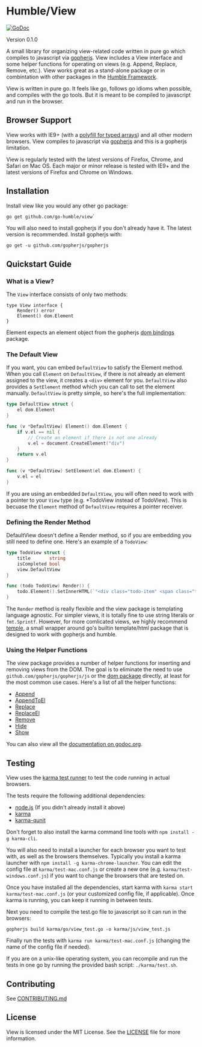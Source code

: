 Humble/View
=============

[![GoDoc](https://godoc.org/github.com/go-humble/view?status.svg)](https://godoc.org/github.com/go-humble/view)

Version 0.1.0

A small library for organizing view-related code written in pure go which compiles to
javascript via [gopherjs](https://github.com/gopherjs/gopherjs). View includes a View interface
and some helper functions for operating on views (e.g. Append, Replace, Remove, etc.).
View works great as a stand-alone package or in combintation with other packages in the
[Humble Framework](https://github.com/go-humble/humble).

View is written in pure go. It feels like go, follows go idioms when possible, and
compiles with the go tools. But it is meant to be compiled to javascript and run
in the browser.


Browser Support
---------------

View works with IE9+ (with a
[polyfill for typed arrays](https://github.com/inexorabletash/polyfill/blob/master/typedarray.js))
and all other modern browsers. View compiles to javascript via [gopherjs](https://github.com/gopherjs/gopherjs)
and this is a gopherjs limitation.

View is regularly tested with the latest versions of Firefox, Chrome, and Safari on Mac OS.
Each major or minor release is tested with IE9+ and the latest versions of Firefox and Chrome
on Windows.


Installation
------------

Install view like you would any other go package:

```bash
go get github.com/go-humble/view`
```

You will also need to install gopherjs if you don't already have it. The latest version is
recommended. Install gopherjs with:

```
go get -u github.com/gopherjs/gopherjs
```


Quickstart Guide
----------------

### What is a View?

The `View` interface consists of only two methods:

```
type View interface {
	Render() error
	Element() dom.Element
}
```

Element expects an element object from the gopherjs
[dom bindings](http://dominik.honnef.co/go/js/dom) package.

### The Default View

If you want, you can embed `DefaultView` to satisfy the Element method.
When you call `Element` on `DefaultView`, if there is not already an element
assigned to the view, it creates a `<div>` element for you. `DefaultView` also
provides a `SetElement` method which you can call to set the element manually.
`DefaultView` is pretty simple, so here's the full implementation:

```go
type DefaultView struct {
	el dom.Element
}

func (v *DefaultView) Element() dom.Element {
	if v.el == nil {
		// Create an element if there is not one already
		v.el = document.CreateElement("div")
	}
	return v.el
}

func (v *DefaultView) SetElement(el dom.Element) {
	v.el = el
}

```

If you are using an embedded `DefaultView`, you will often need to work with a
pointer to your `View` type (e.g. *TodoView instead of TodoView). This is becuase
the `Element` method of `DefaultView` requires a pointer receiver.

### Defining the Render Method

DefaultView doesn't define a Render method, so if you are embedding you still
need to define one. Here's an example of a `TodoView`:

```go
type TodoView struct {
	title       string
	isCompleted bool
	view.DefaultView
} 

func (todo TodoView) Render() {
	todo.Element().SetInnerHTML(`"<div class="todo-item" <span class="title"></span>`)
}
```

The `Render` method is really flexible and the view package is templating language agnostic.
For simpler views, it is totally fine to use string literals or `fmt.Sprintf`. However,
for more comlicated views, we highly recommend [temple](https://github.com/go-humble/temple),
a small wrapper around go's builtin template/html package that is designed to work with
gopherjs and humble.

### Using the Helper Functions

The view package provides a number of helper functions for inserting and removing views
from the DOM. The goal is to eliminate the need to use `github.com/gopherjs/gopherjs/js`
or the [dom package](http://dominik.honnef.co/go/js/dom) directly, at least for the most
common use cases. Here's a list of all the helper functions:

- [Append](http://godoc.org/github.com/go-humble/view#Append)
- [AppendToEl](http://godoc.org/github.com/go-humble/view#AppendToEl)
- [Replace](http://godoc.org/github.com/go-humble/view#Replace)
- [ReplaceEl](http://godoc.org/github.com/go-humble/view#ReplaceEl)
- [Remove](http://godoc.org/github.com/go-humble/view#Remove)
- [Hide](http://godoc.org/github.com/go-humble/view#Hide)
- [Show](http://godoc.org/github.com/go-humble/view#Show)

You can also view all the [documentation on godoc.org](http://godoc.org/github.com/go-humble/view).


Testing
-------

View uses the [karma test runner](http://karma-runner.github.io/0.12/index.html) to test
the code running in actual browsers.

The tests require the following additional dependencies:

- [node.js](http://nodejs.org/) (If you didn't already install it above)
- [karma](http://karma-runner.github.io/0.12/index.html)
- [karma-qunit](https://github.com/karma-runner/karma-qunit)

Don't forget to also install the karma command line tools with `npm install -g karma-cli`.

You will also need to install a launcher for each browser you want to test with, as well as the
browsers themselves. Typically you install a karma launcher with `npm install -g karma-chrome-launcher`.
You can edit the config file at `karma/test-mac.conf.js` or create a new one (e.g. `karma/test-windows.conf.js`)
if you want to change the browsers that are tested on.

Once you have installed all the dependencies, start karma with `karma start karma/test-mac.conf.js` (or 
your customized config file, if applicable). Once karma is running, you can keep it running in between tests.

Next you need to compile the test.go file to javascript so it can run in the browsers:

```
gopherjs build karma/go/view_test.go -o karma/js/view_test.js
```

Finally run the tests with `karma run karma/test-mac.conf.js` (changing the name of the config file if needed).

If you are on a unix-like operating system, you can recompile and run the tests in one go by running
the provided bash script: `./karma/test.sh`.


Contributing
------------

See [CONTRIBUTING.md](https://github.com/go-humble/view/blob/master/CONTRIBUTING.md)


License
-------

View is licensed under the MIT License. See the [LICENSE](https://github.com/go-humble/view/blob/master/LICENSE)
file for more information.